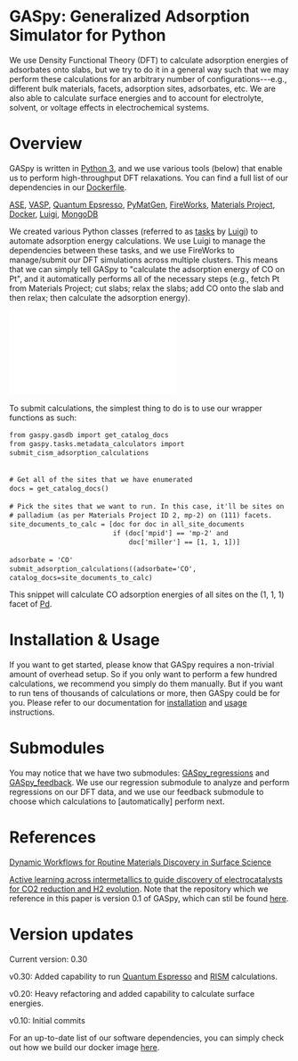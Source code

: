 # GASpy:  Generalized Adsorption Simulator for Python

We use Density Functional Theory (DFT) to calculate adsorption energies of adsorbates onto slabs, but we try to do it in a general way such that we may perform these calculations for an arbitrary number of configurations---e.g., different bulk materials, facets, adsorption sites, adsorbates, etc.
We are also able to calculate surface energies and to account for electrolyte, solvent, or voltage effects in electrochemical systems.


# Overview

GASpy is written in [Python 3](https://www.python.org/), and we use various tools (below) that enable us to perform high-throughput DFT relaxations.
You can find a full list of our dependencies in our [Dockerfile](./dockerfile/Dockerfile).

[ASE](https://wiki.fysik.dtu.dk/ase/about.html),
[VASP](https://www.vasp.at/index.php/about-vasp/59-about-vasp),
[Quantum Epsresso](https://www.quantum-espresso.org/),
[PyMatGen](http://pymatgen.org/),
[FireWorks](https://pythonhosted.org/FireWorks/index.html), [Materials Project](https://materialsproject.org/), [Docker](https://www.docker.com/),
[Luigi](https://github.com/spotify/luigi), [MongoDB](https://www.mongodb.com/)

We created various Python classes (referred to as [tasks](https://github.com/ulissigroup/GASpy/tree/master/gaspy/tasks) by [Luigi](https://github.com/spotify/luigi)) to automate adsorption energy calculations.
We use Luigi to manage the dependencies between these tasks, and we use FireWorks to manage/submit our DFT simulations across multiple clusters.
This means that we can simply tell GASpy to "calculate the adsorption energy of CO on Pt", and it automatically performs all of the necessary steps (e.g., fetch Pt from Materials Project; cut slabs; relax the slabs; add CO onto the slab and then relax; then calculate the adsorption energy).

![](./documentation/gaspy_dag.pdf)

To submit calculations, the simplest thing to do is to use our wrapper functions as such:

    from gaspy.gasdb import get_catalog_docs
    from gaspy.tasks.metadata_calculators import submit_cism_adsorption_calculations
    
    
    # Get all of the sites that we have enumerated
    docs = get_catalog_docs()
    
    # Pick the sites that we want to run. In this case, it'll be sites on
    # palladium (as per Materials Project ID 2, mp-2) on (111) facets.
    site_documents_to_calc = [doc for doc in all_site_documents
                              if (doc['mpid'] == 'mp-2' and
                                  doc['miller'] == [1, 1, 1])]
    
    adsorbate = 'CO'
    submit_adsorption_calculations((adsorbate='CO', catalog_docs=site_documents_to_calc)

This snippet will calculate CO adsorption energies of all sites on the (1, 1, 1) facet of [Pd](https://materialsproject.org/materials/mp-2/).


# Installation & Usage

If you want to get started, please know that GASpy requires a non-trivial amount of overhead setup.
So if you only want to perform a few hundred calculations, we recommend you simply do them manually.
But if you want to run tens of thousands of calculations or more, then GASpy could be for you.
Please refer to our documentation for [installation](./documentation/installation.md) and [usage](./documentation/usage.md) instructions.


# Submodules

You may notice that we have two submodules: [GASpy\_regressions](https://github.com/ulissigroup/GASpy_regressions) and [GASpy\_feedback](https://github.com/ulissigroup/GASpy_feedback).
We use our regression submodule to analyze and perform regressions on our DFT data, and we use our feedback submodule to choose which calculations to \[automatically\] perform next.


# References

[Dynamic Workflows for Routine Materials Discovery in Surface Science](https://pubs.acs.org/doi/abs/10.1021/acs.jcim.8b00386)

[Active learning across intermetallics to guide discovery of electrocatalysts for CO2 reduction and H2 evolution](https://www.nature.com/articles/s41929-018-0142-1). Note that the repository which we reference in this paper is version 0.1 of GASpy, which can stil be found [here](https://github.com/ulissigroup/GASpy/tree/v0.1).


# Version updates

Current version: 0.30

v0.30:  Added capability to run [Quantum Espresso](https://www.quantum-espresso.org/) and [RISM](https://journals.aps.org/prb/abstract/10.1103/PhysRevB.96.115429) calculations.

v0.20:  Heavy refactoring and added capability to calculate surface energies.

v0.10:  Initial commits

For an up-to-date list of our software dependencies, you can simply check out how we build our docker image [here](https://github.com/ulissigroup/GASpy/blob/master/dockerfile/Dockerfile).
